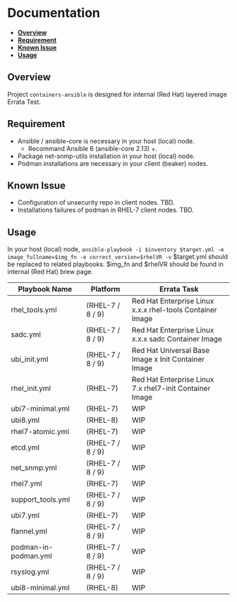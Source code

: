 # Documentation

- [**Overview**](#overview)
- [**Requirement**](#requirement)
- [**Known Issue**](#known-issue)
- [**Usage**](#usage)

## Overview

Project `containers-ansible` is designed for internal (Red Hat) layered image Errata Test.

## Requirement

- Ansible / ansible-core is necessary in your host (local) node.
  - Recommand Ansible 6 (ansible-core 2.13) +.
- Package net-snmp-utils installation in your host (local) node.
- Podman installations are necessary in your client (beaker) nodes.

## Known Issue

- Configuration of unsecurity repo in client nodes. TBD.
- Installations failures of podman in RHEL-7 client nodes. TBD.

## Usage

In your host (local) node, `ansible-playbook -i $inventory $target.yml -e image_fullname=$img_fn -e correct_version=$rhelVR -v`
$target.yml should be replaced to related playbooks.
$img_fn and $rhelVR should be found in internal (Red Hat) brew page.

|**Playbook Name**|**Platform**|**Errata Task**|
|---|---|---|
|rhel_tools.yml|(RHEL-7 / 8 / 9)|Red Hat Enterprise Linux x.x.x rhel-tools Container Image|
|sadc.yml|(RHEL-7 / 8 / 9)|Red Hat Enterprise Linux x.x.x sadc Container Image|
|ubi_init.yml|(RHEL-7 / 8 / 9)|Red Hat Universal Base Image x Init Container Image |
|rhel_init.yml|(RHEL-7)|Red Hat Enterprise Linux 7.x rhel7-init Container Image|
|ubi7-minimal.yml|(RHEL-7) |WIP|
|ubi8.yml| (RHEL-8) | WIP|
|rhel7-atomic.yml| (RHEL-7) |WIP|
|etcd.yml|(RHEL-7 / 8 / 9)|WIP |
|net_snmp.yml|(RHEL-7 / 8 / 9)|WIP|
|rhel7.yml| (RHEL-7)| WIP|
|support_tools.yml|(RHEL-7 / 8 / 9)|WIP |
|ubi7.yml| (RHEL-7)| WIP|
|flannel.yml|(RHEL-7 / 8 / 9)|WIP|
|podman-in-podman.yml|(RHEL-7 / 8 / 9)|WIP |
|rsyslog.yml|(RHEL-7 / 8 / 9)|WIP |
|ubi8-minimal.yml| (RHEL-8)| WIP|
